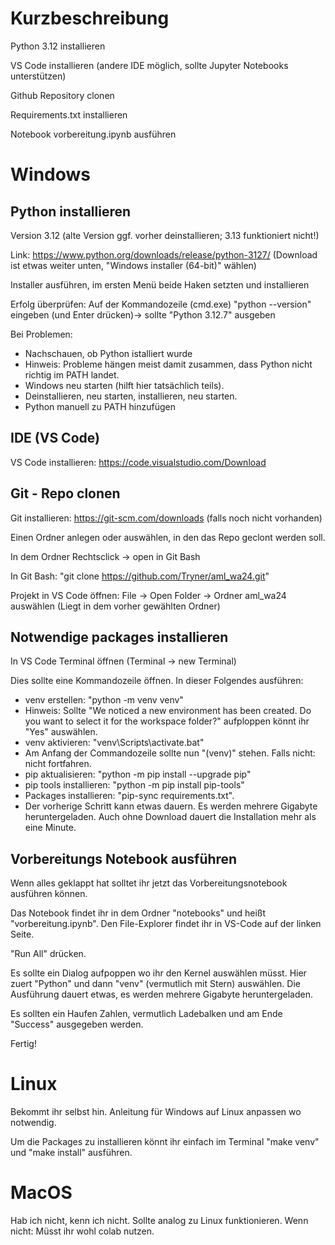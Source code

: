 # Kurzbeschreibung

Python 3.12 installieren

VS Code installieren (andere IDE möglich, sollte Jupyter Notebooks unterstützen)

Github Repository clonen

Requirements.txt installieren

Notebook vorbereitung.ipynb ausführen

# Windows
## Python installieren
Version 3.12 (alte Version ggf. vorher deinstallieren; 3.13 funktioniert nicht!)

Link: https://www.python.org/downloads/release/python-3127/ (Download ist etwas weiter unten, "Windows installer (64-bit)" wählen)

Installer ausführen, im ersten Menü beide Haken setzten und installieren

Erfolg überprüfen: Auf der Kommandozeile (cmd.exe) "python --version" eingeben (und Enter drücken)-> sollte "Python 3.12.7" ausgeben

Bei Problemen:
- Nachschauen, ob Python istalliert wurde
- Hinweis: Probleme hängen meist damit zusammen, dass Python nicht richtig im PATH landet.
- Windows neu starten (hilft hier tatsächlich teils).
- Deinstallieren, neu starten, installieren, neu starten.
- Python manuell zu PATH hinzufügen

## IDE (VS Code)
VS Code installieren: https://code.visualstudio.com/Download

## Git - Repo clonen
Git installieren: https://git-scm.com/downloads (falls noch nicht vorhanden)

Einen Ordner anlegen oder auswählen, in den das Repo geclont werden soll.

In dem Ordner Rechtsclick -> open in Git Bash

In Git Bash: "git clone https://github.com/Tryner/aml_wa24.git"

Projekt in VS Code öffnen: File -> Open Folder -> Ordner aml_wa24 auswählen (Liegt in dem vorher gewählten Ordner)

## Notwendige packages installieren
In VS Code Terminal öffnen (Terminal -> new Terminal)

Dies sollte eine Kommandozeile öffnen. In dieser Folgendes ausführen:
- venv erstellen: "python -m venv venv"
- Hinweis: Sollte "We noticed a new environment has been created. Do you want to select it for the workspace folder?" aufploppen könnt ihr "Yes" auswählen.
- venv aktivieren: "venv\Scripts\activate.bat"
- Am Anfang der Commandozeile sollte nun "(venv)" stehen. Falls nicht: nicht fortfahren.
- pip aktualisieren: "python -m pip install --upgrade pip"
- pip tools installieren: "python -m pip install pip-tools"
- Packages installieren: "pip-sync requirements.txt". 
- Der vorherige Schritt kann etwas dauern. Es werden mehrere Gigabyte heruntergeladen. Auch ohne Download dauert die Installation mehr als eine Minute.

## Vorbereitungs Notebook ausführen
Wenn alles geklappt hat solltet ihr jetzt das Vorbereitungsnotebook ausführen können.

Das Notebook findet ihr in dem Ordner "notebooks" und heißt "vorbereitung.ipynb". Den File-Explorer findet ihr in VS-Code auf der linken Seite.

"Run All" drücken.

Es sollte ein Dialog aufpoppen wo ihr den Kernel auswählen müsst. Hier zuert "Python" und dann "venv" (vermutlich mit Stern) auswählen. Die Ausführung dauert etwas, es werden mehrere Gigabyte heruntergeladen.

Es sollten ein Haufen Zahlen, vermutlich Ladebalken und am Ende "Success" ausgegeben werden.

Fertig!

# Linux
Bekommt ihr selbst hin. Anleitung für Windows auf Linux anpassen wo notwendig.

Um die Packages zu installieren könnt ihr einfach im Terminal "make venv" und "make install" ausführen.

# MacOS
Hab ich nicht, kenn ich nicht. Sollte analog zu Linux funktionieren. Wenn nicht: Müsst ihr wohl colab nutzen.